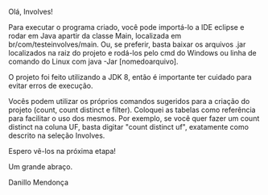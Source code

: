 Olá, Involves! 

Para executar o programa criado, você pode importá-lo a IDE eclipse e rodar em Java apartir da classe Main, localizada em br/com/testeinvolves/main. Ou, se preferir, basta baixar os arquivos .jar localizados na raiz do projeto e rodá-los pelo cmd do Windows ou linha de comando do Linux com java -Jar [nomedoarquivo]. 

O projeto foi feito utilizando a JDK 8, então é importante ter cuidado para evitar erros de execução. 

Vocês podem utilizar os próprios comandos sugeridos para a criação do projeto (count, count distinct e filter). Coloquei as tabelas como referência para facilitar o uso dos mesmos. Por exemplo, se você quer fazer um count distinct na coluna UF, basta digitar "count distinct uf", exatamente como descrito na seleção Involves.

Espero vê-los na próxima etapa!

Um grande abraço.

Danillo Mendonça
